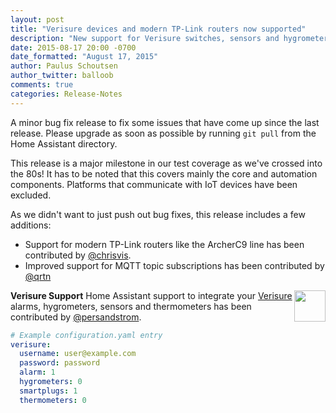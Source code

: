 ```yaml
---
layout: post
title: "Verisure devices and modern TP-Link routers now supported"
description: "New support for Verisure switches, sensors and hygrometers and modern TP-Link routers"
date: 2015-08-17 20:00 -0700
date_formatted: "August 17, 2015"
author: Paulus Schoutsen
author_twitter: balloob
comments: true
categories: Release-Notes
---
```


A minor bug fix release to fix some issues that have come up since the last release. Please upgrade as soon as possible by running `git pull` from the Home Assistant directory.

This release is a major milestone in our test coverage as we've crossed into the 80s! It has to be noted that this covers mainly the core and automation components. Platforms that communicate with IoT devices have been excluded.

As we didn't want to just push out bug fixes, this release includes a few additions:

 - Support for modern TP-Link routers like the ArcherC9 line has been contributed by [@chrisvis](https://github.com/chrisvis).
 - Improved support for MQTT topic subscriptions has been contributed by [@qrtn](https://github.com/qrtn)

__Verisure Support__
<img src='/images/supported_brands/verisure.png' style='border:none; box-shadow: none; float: right;' height='50' /> Home Assistant support to integrate your [Verisure](https://www.verisure.com/) alarms, hygrometers, sensors and thermometers has been contributed by [@persandstrom](https://github.com/persandstrom).

```yaml
# Example configuration.yaml entry
verisure:
  username: user@example.com
  password: password
  alarm: 1
  hygrometers: 0
  smartplugs: 1
  thermometers: 0
```
